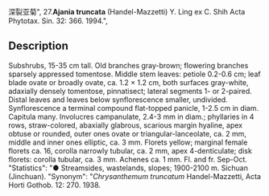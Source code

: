 深裂亚菊",
27.**Ajania truncata** (Handel-Mazzetti) Y. Ling ex C. Shih Acta Phytotax. Sin. 32: 366. 1994.",

## Description
Subshrubs, 15-35 cm tall. Old branches gray-brown; flowering branches sparsely appressed tomentose. Middle stem leaves: petiole 0.2-0.6 cm; leaf blade ovate or broadly ovate, ca. 1.2 × 1.2 cm, both surfaces gray-white, adaxially densely tomentose, pinnatisect; lateral segments 1- or 2-paired. Distal leaves and leaves below synflorescence smaller, undivided. Synflorescence a terminal compound flat-topped panicle, 1-2.5 cm in diam. Capitula many. Involucres campanulate, 2.4-3 mm in diam.; phyllaries in 4 rows, straw-colored, abaxially glabrous, scarious margin hyaline, apex obtuse or rounded, outer ones ovate or triangular-lanceolate, ca. 2 mm, middle and inner ones elliptic, ca. 3 mm. Florets yellow; marginal female florets ca. 16, corolla narrowly tubular, ca. 2 mm, apex 4-denticulate; disk florets: corolla tubular, ca. 3 mm. Achenes ca. 1 mm. Fl. and fr. Sep-Oct.
  "Statistics": "● Streamsides, wastelands, slopes; 1900-2100 m. Sichuan (Jinchuan).
  "Synonym": "*Chrysanthemum truncatum* Handel-Mazzetti, Acta Horti Gothob. 12: 270. 1938.
